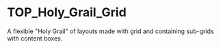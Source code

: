 # TOP_Holy_Grail_Grid
A flexible "Holy Grail" of layouts made with grid and containing sub-grids with content boxes.
